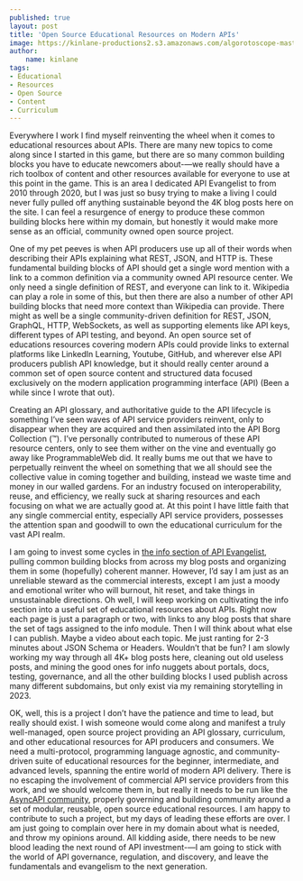 ```yaml
---
published: true
layout: post
title: 'Open Source Educational Resources on Modern APIs'
image: https://kinlane-productions2.s3.amazonaws.com/algorotoscope-master/school-clouds-church-clouds-blue-circuit-3.jpg
author:
    name: kinlane
tags:
- Educational
- Resources
- Open Source
- Content
- Curriculum
---
```

Everywhere I work I find myself reinventing the wheel when it comes to educational resources about APIs. There are many new topics to come along since I started in this game, but there are so many common building blocks you have to educate newcomers about-—we really should have a rich toolbox of content and other resources available for everyone to use at this point in the game. This is an area I dedicated API Evangelist to from 2010 through 2020, but I was just so busy trying to make a living I could never fully pulled off anything sustainable beyond the 4K blog posts here on the site. I can feel a resurgence of energy to produce these common building blocks here within my domain, but honestly it would make more sense as an official, community owned open source project.

One of my pet peeves is when API producers use up all of their words when describing their APIs explaining what REST, JSON, and HTTP is. These fundamental building blocks of API should get a single word mention with a link to a common definition via a community owned API resource center. We only need a single definition of REST, and everyone can link to it. Wikipedia can play a role in some of this, but then there are also a number of other API building blocks that need more context than Wikipedia can provide. There might as well be a single community-driven definition for REST, JSON, GraphQL, HTTP, WebSockets, as well as supporting elements like API keys, different types of API testing, and beyond. An open source set of educations resources covering modern APIs could provide links to external platforms like LinkedIn Learning, Youtube, GitHub, and wherever else API producers publish API knowledge, but it should really center around a common set of open source content and structured data focused exclusively on the modern application programming interface (API) (Been a while since I wrote that out).

Creating an API glossary, and authoritative guide to the API lifecycle is something I’ve seen waves of API service providers reinvent, only to disappear when they are acquired and then assimilated into the API Borg Collection (&#8482;). I’ve personally contributed to numerous of these API resource centers, only to see them wither on the vine and eventually go away like ProgrammableWeb did. It really bums me out that we have to perpetually reinvent the wheel on something that we all should see the collective value in coming together and building, instead we waste time and money in our walled gardens. For an industry focused on interoperability, reuse, and efficiency, we really suck at sharing resources and each focusing on what we are actually good at. At this point I have little faith that any single commercial entity, especially API service providers, possesses the attention span and goodwill to own the educational curriculum for the vast API realm. 

I am going to invest some cycles in [the info section of API Evangelist](https://apievangelist.com/info/101/), pulling common building blocks from across my blog posts and organizing them in some (hopefully) coherent manner. However, I’d say I am just as an unreliable steward as the commercial interests, except I am just a moody and emotional writer who will burnout, hit reset, and take things in unsustainable directions. Oh well, I will keep working on cultivating the info section into a useful set of educational resources about APIs. Right now each page is just a paragraph or two, with links to any blog posts that share the set of tags assigned to the info module. Then I will think about what else I can publish. Maybe a video about each topic. Me just ranting for 2-3 minutes about JSON Schema or Headers. Wouldn’t that be fun? I am slowly working my way through all 4K+ blog posts here, cleaning out old useless posts, and mining the good ones for info nuggets about portals, docs, testing, governance, and all the other building blocks I used publish across many different subdomains, but only exist via my remaining storytelling in 2023.

OK, well, this is a project I don’t have the patience and time to lead, but really should exist. I wish someone would come along and manifest a truly well-managed, open source project providing an API glossary, curriculum, and other educational resources for API producers and consumers. We need a multi-protocol, programming language agnostic, and community-driven suite of educational resources for the beginner, intermediate, and advanced levels, spanning the entire world of modern API delivery. There is no escaping the involvement of commercial API service providers from this work, and we should welcome them in, but really it needs to be run like the [AsyncAPI community](https://www.asyncapi.com/), properly governing and building community around a set of modular, reusable, open source educational resources. I am happy to contribute to such a project, but my days of leading these efforts are over. I am just going to complain over here in my domain about what is needed, and throw my opinions around. All kidding aside, there needs to be new blood leading the next round of API investment-—I am going to stick with the world of API governance, regulation, and discovery, and leave the fundamentals and evangelism to the next generation.

